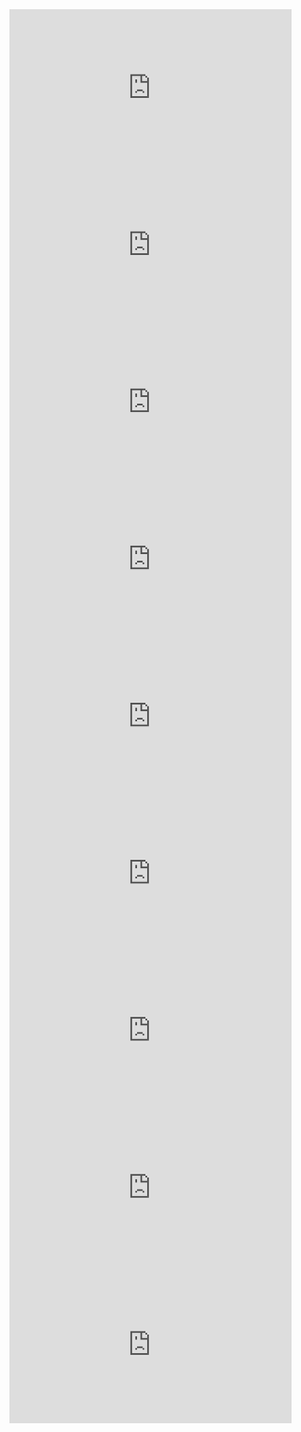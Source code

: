 
<iframe style="height:280px;" width="100%" height="300" scrolling="no" frameborder="no" allow="autoplay" src="https://w.soundcloud.com/player/?url=https%3A//api.soundcloud.com/tracks/167477932&color=%23ff5500&auto_play=false&hide_related=false&show_comments=true&show_user=true&show_reposts=false&show_teaser=true&visual=true"></iframe>

<iframe style="height:280px;" width="100%" height="315" src="https://www.youtube.com/embed/0tdyU_gW6WE" frameborder="0" allow="accelerometer; autoplay; encrypted-media; gyroscope; picture-in-picture" allowfullscreen></iframe>

<iframe style="height:280px;" width="100%" height="315" src="https://www.youtube.com/embed/K5tVbVu9Mkg" frameborder="0" allow="accelerometer; autoplay; encrypted-media; gyroscope; picture-in-picture" allowfullscreen></iframe>

<iframe style="height:280px;" width="100%" height="315" src="https://www.youtube.com/embed/SW-BU6keEUw" frameborder="0" allow="accelerometer; autoplay; encrypted-media; gyroscope; picture-in-picture" allowfullscreen></iframe>

<iframe style="height:280px;" width="100%" height="300" scrolling="no" frameborder="no" allow="autoplay" src="https://w.soundcloud.com/player/?url=https%3A//api.soundcloud.com/tracks/440185842&color=%23ff5500&auto_play=false&hide_related=false&show_comments=true&show_user=true&show_reposts=false&show_teaser=true&visual=true"></iframe>

<iframe style="height:280px;" width="100%" height="315" src="https://www.youtube.com/embed/P7gMkiOPSeA" frameborder="0" allow="accelerometer; autoplay; encrypted-media; gyroscope; picture-in-picture" allowfullscreen></iframe>

<iframe style="height:280px;" width="100%" height="300" scrolling="no" frameborder="no" allow="autoplay" src="https://w.soundcloud.com/player/?url=https%3A//api.soundcloud.com/tracks/348853692&color=%23ff5500&auto_play=false&hide_related=false&show_comments=true&show_user=true&show_reposts=false&show_teaser=true&visual=true"></iframe>

<iframe style="height:280px;" width="100%" height="315" src="https://www.youtube.com/embed/tOsck7jYUsE" frameborder="0" allow="accelerometer; autoplay; encrypted-media; gyroscope; picture-in-picture" allowfullscreen></iframe>

<iframe style="height:280px;" width="100%" height="315" src="https://www.youtube.com/embed/fFJ6BcNLzzE" frameborder="0" allow="accelerometer; autoplay; encrypted-media; gyroscope; picture-in-picture" allowfullscreen></iframe>


